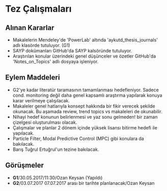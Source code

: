 # Tez Çalışmaları

## Alınan Kararlar

- Makalelerin Mendeley'de 'PowerLab' altında 'aykutd_thesis_journals' adlı klasörde tutuluyor. (G1)
- SAYP dokümanları GitHub'da SAYP kalsöründe tutuluyor.
- Araştırılan konular üzerindeki genel düşünceler ve özetler GitHub'da 'Notes_on_Topics' adlı dosyaya işleniyor.

## Eylem Maddeleri

- G2'ye kadar literatür taramasının tamamlanması hedefleniyor. Sadece cond. monitoring değil daha genel kapsamlı araştırma yapılarak konuya karar verilmeye çalışılacak.
- Makaleler genel hatlarıyla konsept hakkında bir fikir verecek şekilde okunacak. Bu aşamada review, trend topics vs makaleleri de okunabilir.
- Nihayi hedef konunun belirlenmesi ve yaz sonu gelmeden! bir zaman çizelgesi oluşturulması olacak.
- Çalışmalar ve planlar 2 dönem içinde yüksek lisansı bitirme hedefi ile yapılacak.
- Particle Filter, Modal Predictive Control (MPC) gibi konulara da bakılacak.
- Barış Tuğrul Ertuğrul'un tezine bakılacak.

## Görüşmeler

- **G1**/30.05.2017/11:30/Ozan Keysan (Yapıldı)
- **G2**/03.07.2017 07.07.2017 arası bir tarihte planlanacak/Ozan Keysan
